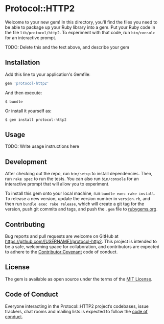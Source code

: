 # Protocol::HTTP2

Welcome to your new gem! In this directory, you'll find the files you need to be able to package up your Ruby library into a gem. Put your Ruby code in the file `lib/protocol/http2`. To experiment with that code, run `bin/console` for an interactive prompt.

TODO: Delete this and the text above, and describe your gem

## Installation

Add this line to your application's Gemfile:

```ruby
gem 'protocol-http2'
```

And then execute:

    $ bundle

Or install it yourself as:

    $ gem install protocol-http2

## Usage

TODO: Write usage instructions here

## Development

After checking out the repo, run `bin/setup` to install dependencies. Then, run `rake spec` to run the tests. You can also run `bin/console` for an interactive prompt that will allow you to experiment.

To install this gem onto your local machine, run `bundle exec rake install`. To release a new version, update the version number in `version.rb`, and then run `bundle exec rake release`, which will create a git tag for the version, push git commits and tags, and push the `.gem` file to [rubygems.org](https://rubygems.org).

## Contributing

Bug reports and pull requests are welcome on GitHub at https://github.com/[USERNAME]/protocol-http2. This project is intended to be a safe, welcoming space for collaboration, and contributors are expected to adhere to the [Contributor Covenant](http://contributor-covenant.org) code of conduct.

## License

The gem is available as open source under the terms of the [MIT License](https://opensource.org/licenses/MIT).

## Code of Conduct

Everyone interacting in the Protocol::HTTP2 project’s codebases, issue trackers, chat rooms and mailing lists is expected to follow the [code of conduct](https://github.com/[USERNAME]/protocol-http2/blob/master/CODE_OF_CONDUCT.md).
